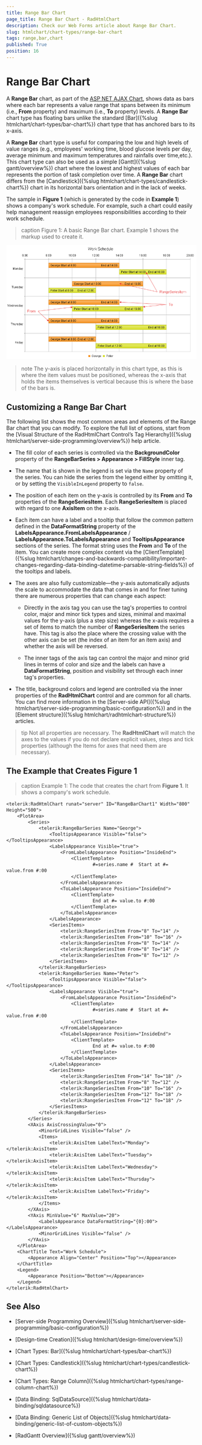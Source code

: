 ```yaml
---
title: Range Bar Chart
page_title: Range Bar Chart - RadHtmlChart
description: Check our Web Forms article about Range Bar Chart.
slug: htmlchart/chart-types/range-bar-chart
tags: range,bar,chart
published: True
position: 16
---
```


# Range Bar Chart

A **Range Bar** chart, as part of the [ASP NET AJAX Chart](https://www.telerik.com/products/aspnet-ajax/html-chart.aspx), shows data as bars where each bar represents a value range that spans between its minimum (i.e., **From** property) and maximum (i.e., **To** property) levels. A **Range Bar** chart type has floating bars unlike the standard [Bar]({%slug htmlchart/chart-types/bar-chart%}) chart type that has anchored bars to its x-axis.

A **Range Bar** chart type is useful for comparing the low and high levels of value ranges (e.g., employees' working time, blood glucose levels per day, average minimum and maximum temperatures and rainfalls over time,etc.). This chart type can also be used as a simple [Gantt]({%slug gantt/overview%}) chart where the lowest and highest values of each bar represents the portion of task completion over time. A **Range Bar** chart differs from the [Candlestick]({%slug htmlchart/chart-types/candlestick-chart%}) chart in its horizontal bars orientation and in the lack of weeks.

The sample in **Figure 1** (which is generated by the code in **Example 1**) shows a company's work schedule. For example, such a chart could easily help management reassign employees responsibilities according to their work schedule.

>caption Figure 1: A basic Range Bar chart. Example 1 shows the markup used to create it.

![htmlchart-range-bar-chart](images/htmlchart-range-bar-chart.png)

>note The y-axis is placed horizontally in this chart type, as this is where the item values must be positioned, whereas the x-axis that holds the items themselves is vertical because this is where the base of the bars is.

## Customizing a Range Bar Chart

The following list shows the most common areas and elements of the Range Bar chart that you can modify. To explore the full list of options, start from the [Visual Structure of the RadHtmlChart Control’s Tag Hierarchy]({%slug htmlchart/server-side-programming/overview%}) help article.

* The fill color of each series is controlled via the **BackgroundColor** property of the **RangeBarSeries > Appearance > FillStyle** inner tag.

* The name that is shown in the legend is set via the `Name` property of the series. You can hide the series from the legend either by omitting it, or by setting the `VisibleInLegend` property to `false`.

* The position of each item on the y-axis is controlled by its **From** and **To** properties of the **RangeSeriesItem**. Each **RangeSeriesItem** is placed with regard to one **AxisItem** on the x-axis.

* Each item can have a label and a tooltip that follow the common pattern defined in the **DataFormatString** property of the **LabelsAppearance.FromLabelsAppearance** / **LabelsAppearance.ToLabelsAppearance** and **TooltipsAppearance** sections of the series. The format string uses the **From** and **To** of the item. You can create more complex content via the [ClientTemplate]({%slug htmlchart/changes-and-backwards-compatibility/important-changes-regarding-data-binding-datetime-parsable-string-fields%}) of the tooltips and labels.

* The axes are also fully customizable—the y-axis automatically adjusts the scale to accommodate the data that comes in and for finer tuning there are numerous properties that can change each aspect:

	* Directly in the axis tag you can use the tag's properties to control color, major and minor tick types and sizes, minimal and maximal values for the y-axis (plus a step size) whereas the x-axis requires a set of items to match the number of **RangeSeriesItem** the series have. This tag is also the place where the crossing value with the other axis can be set (the index of an item for an item axis) and whether the axis will be reversed.

	* The inner tags of the axis tag can control the major and minor grid lines in terms of color and size and the labels can have a **DataFormatString**, position and visibility set through each inner tag's properties.

* The title, background colors and legend are controlled via the inner properties of the **RadHtmlChart** control and are common for all charts. You can find more information in the [Server-side API]({%slug htmlchart/server-side-programming/basic-configuration%}) and in the [Element structure]({%slug htmlchart/radhtmlchart-structure%}) articles.

>tip Not all properties are necessary. The **RadHtmlChart** will match the axes to the values if you do not declare explicit values, steps and tick properties (although the Items for axes that need them are necessary).

## The Example that Creates Figure 1

>caption Example 1: The code that creates the chart from **Figure 1**. It shows a company's work schedule.

````ASP.NET
<telerik:RadHtmlChart runat="server" ID="RangeBarChart1" Width="800" Height="500">
	<PlotArea>
		<Series>
			<telerik:RangeBarSeries Name="George">
				<TooltipsAppearance Visible="false"></TooltipsAppearance>
				<LabelsAppearance Visible="true">
					<FromLabelsAppearance Position="InsideEnd">
						<ClientTemplate>
								#=series.name #  Start at #= value.from #:00
						</ClientTemplate>
					</FromLabelsAppearance>
					<ToLabelsAppearance Position="InsideEnd">
						<ClientTemplate>
								End at #= value.to #:00
						</ClientTemplate>
					</ToLabelsAppearance>
				</LabelsAppearance>
				<SeriesItems>
					<telerik:RangeSeriesItem From="8" To="14" />
					<telerik:RangeSeriesItem From="10" To="16" />
					<telerik:RangeSeriesItem From="8" To="14" />
					<telerik:RangeSeriesItem From="8" To="14" />
					<telerik:RangeSeriesItem From="8" To="12" />
				</SeriesItems>
			</telerik:RangeBarSeries>
			<telerik:RangeBarSeries Name="Peter">
				<TooltipsAppearance Visible="false"></TooltipsAppearance>
				<LabelsAppearance Visible="true">
					<FromLabelsAppearance Position="InsideEnd">
						<ClientTemplate>
								#=series.name #  Start at #= value.from #:00
						</ClientTemplate>
					</FromLabelsAppearance>
					<ToLabelsAppearance Position="InsideEnd">
						<ClientTemplate>
								End at #= value.to #:00
						</ClientTemplate>
					</ToLabelsAppearance>
				</LabelsAppearance>
				<SeriesItems>
					<telerik:RangeSeriesItem From="14" To="18" />
					<telerik:RangeSeriesItem From="8" To="12" />
					<telerik:RangeSeriesItem From="10" To="16" />
					<telerik:RangeSeriesItem From="12" To="18" />
					<telerik:RangeSeriesItem From="12" To="18" />
				</SeriesItems>
			</telerik:RangeBarSeries>
		</Series>
		<XAxis AxisCrossingValue="0">
			<MinorGridLines Visible="false" />
			<Items>
				<telerik:AxisItem LabelText="Monday"></telerik:AxisItem>
				<telerik:AxisItem LabelText="Tuesday"></telerik:AxisItem>
				<telerik:AxisItem LabelText="Wednesday"></telerik:AxisItem>
				<telerik:AxisItem LabelText="Thursday"></telerik:AxisItem>
				<telerik:AxisItem LabelText="Friday"></telerik:AxisItem>
			</Items>
		</XAxis>
		<YAxis MinValue="6" MaxValue="20">
			<LabelsAppearance DataFormatString="{0}:00"></LabelsAppearance>
			<MinorGridLines Visible="false" />
		</YAxis>
	</PlotArea>
	<ChartTitle Text="Work Schedule">
		<Appearance Align="Center" Position="Top"></Appearance>
	</ChartTitle>
	<Legend>
		<Appearance Position="Bottom"></Appearance>
	</Legend>
</telerik:RadHtmlChart>
````


## See Also

 * [Server-side Programming Overview]({%slug htmlchart/server-side-programming/basic-configuration%})

 * [Design-time Creation]({%slug htmlchart/design-time/overview%})

 * [Chart Types: Bar]({%slug htmlchart/chart-types/bar-chart%})

 * [Chart Types: Candlestick]({%slug htmlchart/chart-types/candlestick-chart%})

 * [Chart Types: Range Column]({%slug htmlchart/chart-types/range-column-chart%})

 * [Data Binding: SqlDataSource]({%slug htmlchart/data-binding/sqldatasource%})

 * [Data Binding: Generic List of Objects]({%slug htmlchart/data-binding/generic-list-of-custom-objects%})
 
 * [RadGantt Overview]({%slug gantt/overview%})
